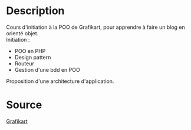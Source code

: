 # Description

Cours d'initiation à la POO de Grafikart, pour apprendre à faire un blog en orienté objet.  
Initiation :
* POO en PHP
* Design pattern
* Routeur
* Gestion d'une bdd en POO

Proposition d'une architecture d'application.

# Source

[Grafikart](https://www.youtube.com/watch?v=r_NiFqLvfsc&list=PLjwdMgw5TTLVDKy8ikf5Df5fnMqY-ec16)